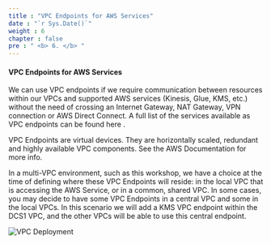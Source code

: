 ```yaml
---
title : "VPC Endpoints for AWS Services"
date : "`r Sys.Date()`"
weight : 6
chapter : false
pre : " <b> 6. </b> "
---
```


#### VPC Endpoints for AWS Services

We can use VPC endpoints if we require communication between resources within our VPCs and supported AWS services (Kinesis, Glue, KMS, etc.) without the need of crossing an Internet Gateway, NAT Gateway, VPN connection or AWS Direct Connect. A full list of the services available as VPC endpoints can be found here .

VPC Endpoints are virtual devices. They are horizontally scaled, redundant and highly available VPC components. See the AWS Documentation  for more info.

In a multi-VPC environment, such as this workshop, we have a choice at the time of defining where these VPC Endpoints will reside: in the local VPC that is accessing the AWS Service, or in a common, shared VPC. In some cases, you may decide to have some VPC Endpoints in a central VPC and some in the local VPCs. In this scenario we will add a KMS VPC endpoint within the DCS1 VPC, and the other VPCs will be able to use this central endpoint.

![VPC Deployment](/images/kms-endpoint.png?featherlight=false&width=70pc)